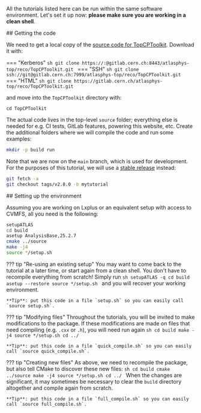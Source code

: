 All the tutorials listed here can be run within the same software environment.
Let's set it up now: **please make sure you are working in a clean shell**.

## Getting the code

We need to get a local copy of the [source code for TopCPToolkit](https://gitlab.cern.ch/atlasphys-top/reco/TopCPToolkit).
Download it with:

=== "Kerberos"
    ```sh
    git clone https://:@gitlab.cern.ch:8443/atlasphys-top/reco/TopCPToolkit.git
    ```
=== "SSH"
    ```sh
    git clone ssh://git@gitlab.cern.ch:7999/atlasphys-top/reco/TopCPToolkit.git
    ```
=== "HTML"
    ```sh
    git clone https://gitlab.cern.ch/atlasphys-top/reco/TopCPToolkit.git
    ```

and move into the `TopCPToolkit` directory with:
```
cd TopCPToolkit
```

The actual code lives in the top-level `source` folder; everything else is needed for e.g. CI tests, GitLab features, powering this website, etc.
Create the additional folders where we will compile the code and run some examples:
```sh
mkdir -p build run
```

Note that we are now on the `main` branch, which is used for development.
For the purposes of this tutorial, we will use a [stable release](../changelog/index.md) instead:
```sh
git fetch -a
git checkout tags/v2.8.0 -b mytutorial
```

## Setting up the environment

Assuming you are working on Lxplus or an equivalent setup with access to CVMFS, all you need is the following:
```sh
setupATLAS
cd build
asetup AnalysisBase,25.2.7
cmake ../source
make -j4
source */setup.sh
```

??? tip "Re-using an existing setup"
    You may want to come back to the tutorial at a later time, or start again from a clean shell. You don't have to recompile everything from scratch! Simply run
    ```sh
    setupATLAS -q
    cd build
    asetup --restore
    source */setup.sh
    ```
    and you will recover your working environment.

    **Tip**: put this code in a file `setup.sh` so you can easily call `source setup.sh`.

??? tip "Modifying files"
    Throughout the tutorials, you will be invited to make modifications to the package. If these modifications are made on files that need compiling (e.g. `.cxx` or `.h`), you will need run again
    ```sh
    cd build
    make -j4
    source */setup.sh
    cd ../
    ```

    **Tip**: put this code in a file `quick_compile.sh` so you can easily call `source quick_compile.sh`.

??? tip "Creating new files"
    As above, we need to recompile the package, but also tell CMake to discover these new files:
    ```sh
    cd build
    cmake ../source
    make -j4
    source */setup.sh
    cd ../
    ```
    When the changes are significant, it may sometimes be necessary to clear the `build` directory altogether and compile again from scratch.

    **Tip**: put this code in a file `full_compile.sh` so you can easily call `source full_compile.sh`.
